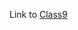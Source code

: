 Link to [Class9](https://docs.google.com/presentation/d/1u7ST0jJWWWS1R-gag1CnDCxVgxNjU4FlM-U6SI9cOUk/edit#slide=id.g22ec57d3b61_0_122)
